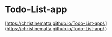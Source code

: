 # Todo-List-app
[https://christinematta.github.io/Todo-List-app/.] (https://christinematta.github.io/Todo-List-app/.)
